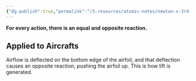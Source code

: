```yaml
---
{"dg-publish":true,"permalink":"/3-resources/atomic-notes/newton-s-3rd-law/","tags":["☢️"],"updated":"2025-10-18T21:23:28.261-07:00"}
---
```


**For every action, there is an equal and opposite reaction.**

## Applied to Aircrafts

Airflow is deflected on the bottom edge of the airfoil, and that deflection causes an opposite reaction, pushing the airfoil up. This is how lift is generated.
